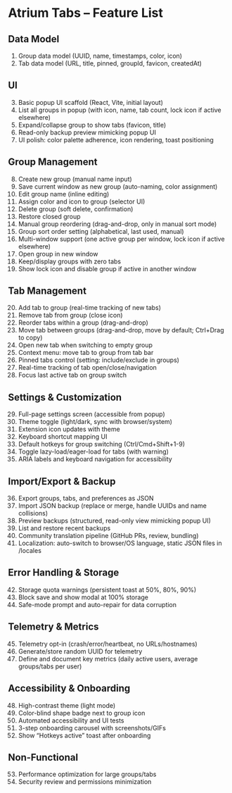 # Atrium Tabs – Feature List

## Data Model
1. Group data model (UUID, name, timestamps, color, icon)
2. Tab data model (URL, title, pinned, groupId, favicon, createdAt)

## UI
3. Basic popup UI scaffold (React, Vite, initial layout)
4. List all groups in popup (with icon, name, tab count, lock icon if active elsewhere)
5. Expand/collapse group to show tabs (favicon, title)
6. Read-only backup preview mimicking popup UI
7. UI polish: color palette adherence, icon rendering, toast positioning

## Group Management
8. Create new group (manual name input)
9. Save current window as new group (auto-naming, color assignment)
10. Edit group name (inline editing)
11. Assign color and icon to group (selector UI)
12. Delete group (soft delete, confirmation)
13. Restore closed group
14. Manual group reordering (drag-and-drop, only in manual sort mode)
15. Group sort order setting (alphabetical, last used, manual)
16. Multi-window support (one active group per window, lock icon if active elsewhere)
17. Open group in new window
18. Keep/display groups with zero tabs
19. Show lock icon and disable group if active in another window

## Tab Management
20. Add tab to group (real-time tracking of new tabs)
21. Remove tab from group (close icon)
22. Reorder tabs within a group (drag-and-drop)
23. Move tab between groups (drag-and-drop, move by default; Ctrl+Drag to copy)
24. Open new tab when switching to empty group
25. Context menu: move tab to group from tab bar
26. Pinned tabs control (setting: include/exclude in groups)
27. Real-time tracking of tab open/close/navigation
28. Focus last active tab on group switch

## Settings & Customization
29. Full-page settings screen (accessible from popup)
30. Theme toggle (light/dark, sync with browser/system)
31. Extension icon updates with theme
32. Keyboard shortcut mapping UI
33. Default hotkeys for group switching (Ctrl/Cmd+Shift+1-9)
34. Toggle lazy-load/eager-load for tabs (with warning)
35. ARIA labels and keyboard navigation for accessibility

## Import/Export & Backup
36. Export groups, tabs, and preferences as JSON
37. Import JSON backup (replace or merge, handle UUIDs and name collisions)
38. Preview backups (structured, read-only view mimicking popup UI)
39. List and restore recent backups
40. Community translation pipeline (GitHub PRs, review, bundling)
41. Localization: auto-switch to browser/OS language, static JSON files in /locales

## Error Handling & Storage
42. Storage quota warnings (persistent toast at 50%, 80%, 90%)
43. Block save and show modal at 100% storage
44. Safe-mode prompt and auto-repair for data corruption

## Telemetry & Metrics
45. Telemetry opt-in (crash/error/heartbeat, no URLs/hostnames)
46. Generate/store random UUID for telemetry
47. Define and document key metrics (daily active users, average groups/tabs per user)

## Accessibility & Onboarding
48. High-contrast theme (light mode)
49. Color-blind shape badge next to group icon
50. Automated accessibility and UI tests
51. 3-step onboarding carousel with screenshots/GIFs
52. Show “Hotkeys active” toast after onboarding

## Non-Functional
53. Performance optimization for large groups/tabs
54. Security review and permissions minimization